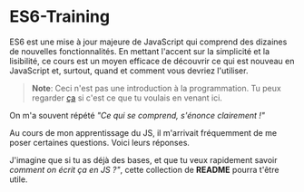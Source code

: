 # ES6-Training

ES6 est une mise à jour majeure de JavaScript qui comprend des dizaines de nouvelles fonctionnalités. En mettant l'accent sur la simplicité et la lisibilité, ce cours est un moyen efficace de découvrir ce qui est nouveau en JavaScript et, surtout, quand et comment vous devriez l'utiliser.

>**Note**: Ceci n'est pas une introduction à la programmation. Tu peux regarder [ça](https://thot.space/javascript/example) si c'est ce que tu voulais en venant ici.

On m'a souvent répété *"Ce qui se comprend, s'énonce clairement !"*

Au cours de mon apprentissage du JS, il m'arrivait fréquemment de me poser certaines questions. Voici leurs réponses.

J'imagine que si tu as déjà des bases, et que tu veux rapidement savoir *comment on écrit ça en JS ?"*, cette collection de **README** pourra t'être utile.

